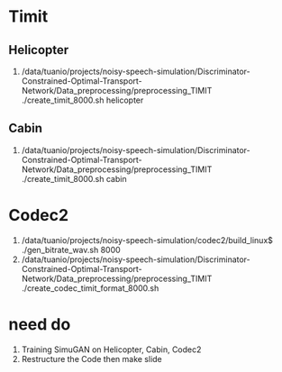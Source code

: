 # Timit
## Helicopter
1. /data/tuanio/projects/noisy-speech-simulation/Discriminator-Constrained-Optimal-Transport-Network/Data_preprocessing/preprocessing_TIMIT ./create_timit_8000.sh helicopter
## Cabin
1. /data/tuanio/projects/noisy-speech-simulation/Discriminator-Constrained-Optimal-Transport-Network/Data_preprocessing/preprocessing_TIMIT ./create_timit_8000.sh cabin
# Codec2
1. /data/tuanio/projects/noisy-speech-simulation/codec2/build_linux$ ./gen_bitrate_wav.sh 8000
2. /data/tuanio/projects/noisy-speech-simulation/Discriminator-Constrained-Optimal-Transport-Network/Data_preprocessing/preprocessing_TIMIT ./create_codec_timit_format_8000.sh

# need do
1. Training SimuGAN on Helicopter, Cabin, Codec2
2. Restructure the Code then make slide 